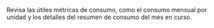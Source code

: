 Revisa las útiles métricas de consumo, como el consumo mensual por unidad y los detalles del resumen de consumo del mes en curso.
